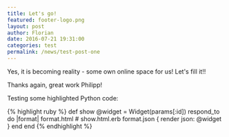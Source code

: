 ```yaml
---
title: Let's go!
featured: footer-logo.png
layout: post
author: Florian	
date: 2016-07-21 19:31:00
categories: test
permalink: /news/test-post-one
---
```


Yes, it is becoming reality - some own online space for us! Let's fill it!!

Thanks again, great work Philipp!

Testing some highlighted Python code:

{% highlight ruby %}
def show
  @widget = Widget(params[:id])
  respond_to do |format|
    format.html # show.html.erb
    format.json { render json: @widget }
  end
end
{% endhighlight %}